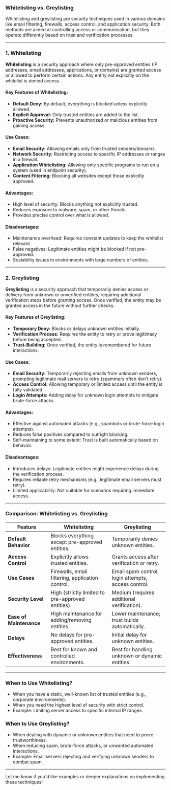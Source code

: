 ### **Whitelisting vs. Greylisting**

Whitelisting and greylisting are security techniques used in various domains like email filtering, firewalls, access control, and application security. Both methods are aimed at controlling access or communication, but they operate differently based on trust and verification processes.

---

### **1. Whitelisting**

**Whitelisting** is a security approach where only pre-approved entities (IP addresses, email addresses, applications, or domains) are granted access or allowed to perform certain actions. Any entity not explicitly on the whitelist is denied access.

#### **Key Features of Whitelisting:**
- **Default Deny:** By default, everything is blocked unless explicitly allowed.
- **Explicit Approval:** Only trusted entities are added to the list.
- **Proactive Security:** Prevents unauthorized or malicious entities from gaining access.

#### **Use Cases:**
- **Email Security:** Allowing emails only from trusted senders/domains.
- **Network Security:** Restricting access to specific IP addresses or ranges in a firewall.
- **Application Whitelisting:** Allowing only specific programs to run on a system (used in endpoint security).
- **Content Filtering:** Blocking all websites except those explicitly approved.

#### **Advantages:**
- High level of security: Blocks anything not explicitly trusted.
- Reduces exposure to malware, spam, or other threats.
- Provides precise control over what is allowed.

#### **Disadvantages:**
- Maintenance overhead: Requires constant updates to keep the whitelist relevant.
- False negatives: Legitimate entities might be blocked if not pre-approved.
- Scalability issues in environments with large numbers of entities.

---

### **2. Greylisting**

**Greylisting** is a security approach that temporarily denies access or delivery from unknown or unverified entities, requiring additional verification steps before granting access. Once verified, the entity may be granted access in the future without further checks.

#### **Key Features of Greylisting:**
- **Temporary Deny:** Blocks or delays unknown entities initially.
- **Verification Process:** Requires the entity to retry or prove legitimacy before being accepted.
- **Trust-Building:** Once verified, the entity is remembered for future interactions.

#### **Use Cases:**
- **Email Security:** Temporarily rejecting emails from unknown senders, prompting legitimate mail servers to retry (spammers often don't retry).
- **Access Control:** Allowing temporary or limited access until the entity is fully validated.
- **Login Attempts:** Adding delay for unknown login attempts to mitigate brute-force attacks.

#### **Advantages:**
- Effective against automated attacks (e.g., spambots or brute-force login attempts).
- Reduces false positives compared to outright blocking.
- Self-maintaining to some extent: Trust is built automatically based on behavior.

#### **Disadvantages:**
- Introduces delays: Legitimate entities might experience delays during the verification process.
- Requires reliable retry mechanisms (e.g., legitimate email servers must retry).
- Limited applicability: Not suitable for scenarios requiring immediate access.

---

### **Comparison: Whitelisting vs. Greylisting**

| **Feature**           | **Whitelisting**                                   | **Greylisting**                                   |
|------------------------|----------------------------------------------------|--------------------------------------------------|
| **Default Behavior**   | Blocks everything except pre-approved entities.    | Temporarily denies unknown entities.             |
| **Access Control**     | Explicitly allows trusted entities.                | Grants access after verification or retry.       |
| **Use Cases**          | Firewalls, email filtering, application control.   | Email spam control, login attempts, access control. |
| **Security Level**     | High (strictly limited to pre-approved entities).  | Medium (requires additional verification).       |
| **Ease of Maintenance**| High maintenance for adding/removing entities.     | Lower maintenance; trust builds automatically.   |
| **Delays**             | No delays for pre-approved entities.               | Initial delay for unknown entities.              |
| **Effectiveness**      | Best for known and controlled environments.        | Best for handling unknown or dynamic entities.   |

---

### **When to Use Whitelisting?**
- When you have a static, well-known list of trusted entities (e.g., corporate environments).
- When you need the highest level of security with strict control.
- Example: Limiting server access to specific internal IP ranges.

### **When to Use Greylisting?**
- When dealing with dynamic or unknown entities that need to prove trustworthiness.
- When reducing spam, brute-force attacks, or unwanted automated interactions.
- Example: Email servers rejecting and verifying unknown senders to combat spam.

---

Let me know if you'd like examples or deeper explanations on implementing these techniques!
